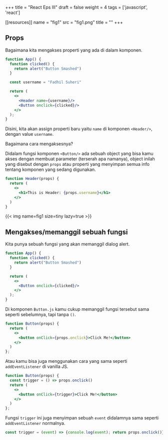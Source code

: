 +++
title = "React Eps III"
draft = false
weight = 4
tags = ['javascript', 'react']

[[resources]]
name = "fig1"
src = "fig1.png"
title = ""
+++

## Props

Bagaimana kita mengakses properti yang ada di dalam komponen.

```jsx
function App() {
  function clicked() {
    return alert("Button Smashed")
  }

  const username = "Fadhil Suheri"

  return (
    <>
      <Header name={username}/>
      <Button onclick={clicked}/>
    </>
  );
}
```
Disini, kita akan assign properti baru yaitu `name` di komponen `<Header/>`, dengan value `username`.

Bagaimana cara mengaksesnya?

Didalam fungsi komponen `<Button/>` ada sebuah object yang bisa kamu akses dengan membuat parameter (terserah apa namanya), object inilah yang disebut dengan `props` atau properti yang menyimpan semua info tentang komponen  yang sedang digunakan.

```jsx
function Header(props) {
  return (
    <>
      <h1>This is Header: {props.username}</h1>
    </>
  )
}
```

{{< img name=fig1 size=tiny lazy=true >}}

## Mengakses/memanggil sebuah fungsi

Kita punya sebuah fungsi yang akan memanggil dialog alert.

```jsx
function App() {
  function clicked() {
    return alert("Button Smashed")
  }

  return (
    <>
      <Button onclick={clicked}/>
    </>
  );
}
```

Di komponen `Button.js` kamu cukup memanggil fungsi tersebut sama seperti sebelumnya, tapi tanpa `()`.

```jsx
function Button(props) {
  return (
    <>
      <button onClick={props.onclick}>Click Me!</button>
    </>
  )
};
```

Atau kamu bisa juga menggunakan cara yang sama seperti `addEventListener` di vanilla JS.

```jsx
function Button(props) {
  const trigger = () => props.onclick()
  return (
    <>
      <button onClick={trigger}>Click Me!</button>
    </>
  )
};
```

Fungsi `trigger` ini juga menyimpan sebuah `event` didalamnya sama seperti `addEventListener` normalnya.

```jsx
const trigger = (event) => {console.log(event); return props.onclick()}
```